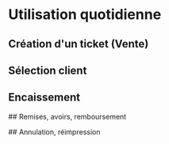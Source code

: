 # Utilisation quotidienne



## Création d'un ticket (Vente)



## Sélection client



 ## Encaissement



## Remises, avoirs, remboursement



## Annulation, réimpression



